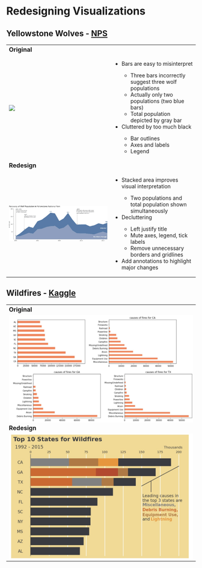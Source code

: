 # Redesigning Visualizations

## Yellowstone Wolves - [NPS](https://www.nps.gov/articles/yellowstone-wolf-project-report-2016.htm)
<table border="0">
 <tr>
    <td><b style="font-size:16px">Original</b></td>
 </tr>
 <tr>
    <td><img src="https://www.nps.gov/articles/images/2016_wolf_pop_chart-YS_1.jpg?maxwidth=1200&autorotate=false" width="900" align="center"></td>
    <td valign="top">
    <ul>
        <li>Bars are easy to misinterpret</li>
            <ul>
                <li>Three bars incorrectly suggest three wolf populations</li>
                <li>Actually only two populations (two blue bars)</li>
                <li>Total population depicted by gray bar</li>
            </ul>
        <li>Cluttered by too much black</li>
            <ul>
                <li>Bar outlines</li>
                <li>Axes and labels</li>
                <li>Legend</li>
            </ul>
    </ul>
    </td>
 </tr>
 <tr>
    <td><b style="font-size:16px">Redesign</b></td>
 </tr>
  <tr>
    <td><img src="https://raw.githubusercontent.com/elysecs/Portfolio/main/images/wolves.jpg" width="900" align="center"></td>
    <td>
    <ul>
        <li>Stacked area improves visual interpretation</li>
            <ul>
                <li>Two populations and total population shown simultaneously</li>
            </ul>
        <li>Decluttering</li>
            <ul>
                <li>Left justify title</li>
                <li>Mute axes, legend, tick labels</li>
                <li>Remove unnecessary borders and gridlines</li>
            </ul>
        <li>Add annotations to highlight major changes</li>
    </ul>
    </td>
 </tr>
</table>



## Wildfires - [Kaggle](https://www.kaggle.com/edhirif/predict-the-causes-of-wildfires-using-python)
<table border="0">
 <tr>
    <td><b style="font-size:16px">Original</b></td>
 </tr>
 <tr>
    <td><img src="https://raw.githubusercontent.com/elysecs/Portfolio/main/images/wildfire_og.png" width="600" align="center"></td>
</tr>
 <tr>
    <td><b style="font-size:16px">Redesign</b></td>
 </tr>
  <tr>
    <td><img src="https://raw.githubusercontent.com/elysecs/Portfolio/main/images/wildfire.jpg" width="600" align="center"></td>
</tr>
</table>

